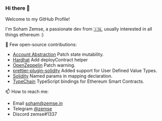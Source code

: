### Hi there 👋

Welcome to my GitHub Profile!

I'm Soham Zemse, a passionate dev from [🇮🇳](https://en.wikipedia.org/wiki/India), usually interested in all things ethereum :)

🌱 Few open-source contributions:

- [Account Abstraction](https://github.com/eth-infinitism/account-abstraction/pull/114) Patch state mutability.
- [Hardhat](https://github.com/NomicFoundation/hardhat/pull/2750) Add deployContract helper
- [OpenZeppelin](https://github.com/OpenZeppelin/openzeppelin-contracts/pull/2327) Patch warning.
- [prettier-plugin-solidity](https://github.com/prettier-solidity/prettier-plugin-solidity/pull/607) Added support for User Defined Value Types.
- [Solidity](https://github.com/ethereum/solidity/pull/13384) Named params in mapping declaration.
- [TypeChain](https://github.com/ethereum-ts/TypeChain/pull/250) TypeScript bindings for Ethereum Smart Contracts.

📫 How to reach me:

- Email soham@zemse.in
- Telegram [@zemse](https://t.me/zemse)
- Discord zemse#1337

<!--
**zemse/zemse** is a ✨ _special_ ✨ repository because its `README.md` (this file) appears on your GitHub profile.

Here are some ideas to get you started:

- 🔭 I’m currently working on ...
- 🌱 I’m currently learning ...
- 👯 I’m looking to collaborate on ...
- 🤔 I’m looking for help with ...
- 💬 Ask me about ...
- 📫 How to reach me: ...
- 😄 Pronouns: ...
- ⚡ Fun fact: ...
-->
